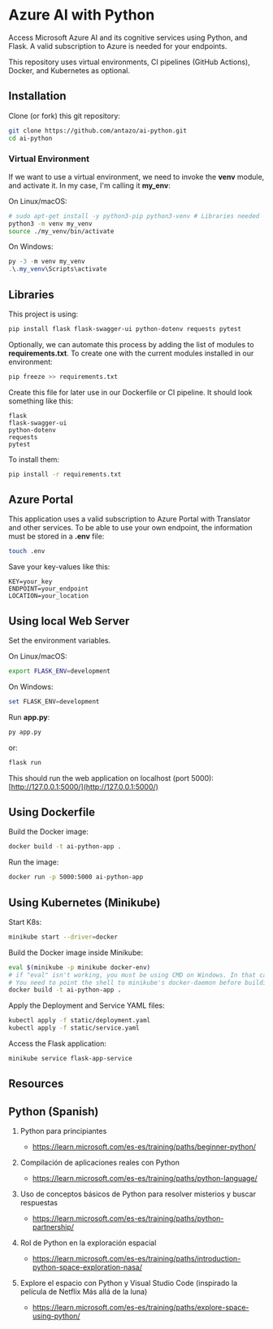 # Azure AI with Python

Access Microsoft Azure AI and its cognitive services using Python, and Flask. A valid subscription to Azure is needed for your endpoints.

This repository uses virtual environments, CI pipelines (GitHub Actions), Docker, and Kubernetes as optional.

## Installation

Clone (or fork) this git repository:

```bash
git clone https://github.com/antazo/ai-python.git
cd ai-python
```

### Virtual Environment

If we want to use a virtual environment, we need to invoke the **venv** module, and activate it. In my case, I'm calling it **my_env**:

On Linux/macOS:

```bash
# sudo apt-get install -y python3-pip python3-venv # Libraries needed
python3 -m venv my_venv
source ./my_venv/bin/activate
```

On Windows:

```powershell
py -3 -m venv my_venv
.\.my_venv\Scripts\activate
```

## Libraries

This project is using:

```bash
pip install flask flask-swagger-ui python-dotenv requests pytest
```

Optionally, we can automate this process by adding the list of modules to **requirements.txt**. To create one with the current modules installed in our environment:

```bash
pip freeze >> requirements.txt
```

Create this file for later use in our Dockerfile or CI pipeline. It should look something like this:

```plaintext
flask
flask-swagger-ui
python-dotenv
requests
pytest

```

To install them:

```bash
pip install -r requirements.txt
```

## Azure Portal

This application uses a valid subscription to Azure Portal with Translator and other services. To be able to use your own endpoint, the information must be stored in a **.env** file:

```bash
touch .env
```

Save your key-values like this:

```plaintext
KEY=your_key
ENDPOINT=your_endpoint
LOCATION=your_location
```

## Using local Web Server

Set the environment variables.

On Linux/macOS:

```bash
export FLASK_ENV=development
```

On Windows:

```powershell
set FLASK_ENV=development
```

Run **app.py**:

```bash
py app.py
```

or:

```bash
flask run
```

This should run the web application on localhost (port 5000):  
[http://127.0.0.1:5000/](http://127.0.0.1:5000/)

## Using Dockerfile

Build the Docker image:

```bash
docker build -t ai-python-app .
```

Run the image:

```bash
docker run -p 5000:5000 ai-python-app
```

## Using Kubernetes (Minikube)

Start K8s:

```bash
minikube start --driver=docker
```

Build the Docker image inside Minikube:

```bash
eval $(minikube -p minikube docker-env)
# if "eval" isn't working, you must be using CMD on Windows. In that case, do it manually, copy&paste.
# You need to point the shell to minikube's docker-daemon before building the Docker image.
docker build -t ai-python-app .
```

Apply the Deployment and Service YAML files:

```bash
kubectl apply -f static/deployment.yaml
kubectl apply -f static/service.yaml
```

Access the Flask application:

```bash
minikube service flask-app-service
```

## Resources

## Python (Spanish)

1. Python para principiantes

    * <https://learn.microsoft.com/es-es/training/paths/beginner-python/>

2. Compilación de aplicaciones reales con Python

    * <https://learn.microsoft.com/es-es/training/paths/python-language/>

3. Uso de conceptos básicos de Python para resolver misterios y buscar respuestas

    * <https://learn.microsoft.com/es-es/training/paths/python-partnership/>

4. Rol de Python en la exploración espacial

    * <https://learn.microsoft.com/es-es/training/paths/introduction-python-space-exploration-nasa/>

5. Explore el espacio con Python y Visual Studio Code (inspirado la película de Netflix Más allá de la luna)

    * <https://learn.microsoft.com/es-es/training/paths/explore-space-using-python/>
